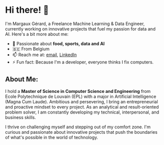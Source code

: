 # Hi there! 👋

I'm Margaux Gérard, a Freelance Machine Learning & Data Engineer, currently working on innovative projects that fuel my passion for data and AI. Here's a bit more about me:

- 🔭 Passionate about **food, sports, data and AI**
- 🇧🇪 From Belgium 
- 📫 Reach me at: [email](mailto:margaux.gerard4@gmail.com), [LinkedIn](https://linkedin.com/in/margaux-gérard)
- ⚡ Fun fact: Because I'm a developer, everyone thinks I fix computers.

## About Me:

I hold a **Master of Science in Computer Science and Engineering** from Ecole Polytechnique de Louvain (EPL) with a major in Artificial Intelligence (Magna Cum Laude). Ambitious and persevering, I bring an entrepreneurial and proactive mindset to every project. As an analytical and result-oriented problem solver, I am constantly developing my technical, interpersonal, and business skills.

I thrive on challenging myself and stepping out of my comfort zone. I'm curious and passionate about innovative projects that push the boundaries of what's possible in the world of technology.


